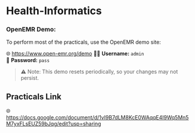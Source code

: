 # Health-Informatics

### OpenEMR Demo:
To perform most of the practicals, use the OpenEMR demo site:

🌐 https://www.open-emr.org/demo
🧑‍⚕️ **Username:** `admin`  
🔐 **Password:** `pass`

> ⚠️ Note: This demo resets periodically, so your changes may not persist.

## Practicals Link
🌐https://docs.google.com/document/d/1vI9B7dLM8KcE0WAqqE4I9Wq5Mn5M7yxFLsEUZ59bJqg/edit?usp=sharing
